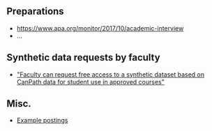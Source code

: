 ## Preparations

- https://www.apa.org/monitor/2017/10/academic-interview
- ...

## Synthetic data requests by faculty

- ["Faculty can request free access to a synthetic dataset based on CanPath data for student use in approved courses"](https://canpath.ca/student-dataset/)

## Misc. 

- [Example postings](postings/)
